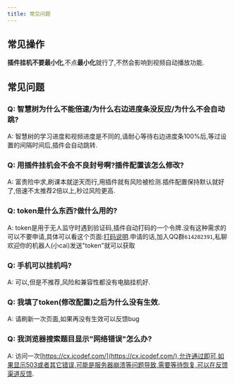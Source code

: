 ```yaml
---
title: 常见问题
---
```


## 常见操作
**插件挂机不要最小化**,不点**最小化**就行了,不然会影响到视频自动播放功能.


## 常见问题

### Q: 智慧树为什么不能倍速/为什么右边进度条没反应/为什么不会自动跳?

A: 智慧树的学习进度和视频进度是不同的,请耐心等待右边进度条100%后,等过设置的间隔时间后,插件会自动跳转.

### Q: 用插件挂机会不会不良封号啊?插件配置该怎么修改?

A: 富贵险中求,刷课本就逆天而行,用插件就有风险被检测.插件配置保持默认就好了,倍速不太推荐2倍以上,秒过风险更高.

### Q: token是什么东西?做什么用的?

A: token是用于无人监守时遇到验证码,插件自动打码的一个令牌.没有这种需求的可以不要申请,具体可以看这个页面:[打码说明](https://github.com/CodFrm/cxmooc-tools/issues/74).申请的话,加入QQ群`614202391`,私聊欢迎你的机器人(小cai)发送"token"就可以获取

### Q: 手机可以挂机吗?

A: 可以,但是不推荐,风险和兼容性都没有电脑挂机好.

### Q: 我填了token(修改配置)之后为什么没有生效.

A: 请刷新一次页面,如果再没有生效可以反馈bug

### Q: 我浏览器搜索题目显示"网络错误"怎么办?

A: 访问一次[https://cx.icodef.com/](https://cx.icodef.com/),允许通过即可,如果显示503或者其它错误,可能是服务器崩溃等问题导致,需要等待恢复,可以在反馈渠道反馈.
